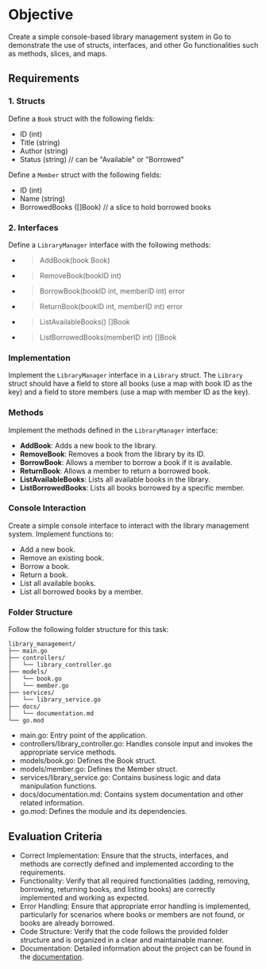 # Objective

Create a simple console-based library management system in Go to demonstrate the use of structs, interfaces, and other Go functionalities such as methods, slices, and maps.

## Requirements

### 1. Structs

Define a `Book` struct with the following fields:

- ID (int)
- Title (string)
- Author (string)
- Status (string) // can be "Available" or "Borrowed"

Define a `Member` struct with the following fields:

- ID (int)
- Name (string)
- BorrowedBooks ([]Book) // a slice to hold borrowed books

### 2. Interfaces

Define a `LibraryManager` interface with the following methods:

- > AddBook(book Book)
- >RemoveBook(bookID int)
- >BorrowBook(bookID int, memberID int) error
- >ReturnBook(bookID int, memberID int) error
- >ListAvailableBooks() []Book
- >ListBorrowedBooks(memberID int) []Book

### Implementation

Implement the `LibraryManager` interface in a `Library` struct. The `Library` struct should have a field to store all books (use a map with book ID as the key) and a field to store members (use a map with member ID as the key).

### Methods

Implement the methods defined in the `LibraryManager` interface:

- **AddBook**: Adds a new book to the library.
- **RemoveBook**: Removes a book from the library by its ID.
- **BorrowBook**: Allows a member to borrow a book if it is available.
- **ReturnBook**: Allows a member to return a borrowed book.
- **ListAvailableBooks**: Lists all available books in the library.
- **ListBorrowedBooks**: Lists all books borrowed by a specific member.

### Console Interaction

Create a simple console interface to interact with the library management system. Implement functions to:

- Add a new book.
- Remove an existing book.
- Borrow a book.
- Return a book.
- List all available books.
- List all borrowed books by a member.

### Folder Structure

Follow the following folder structure for this task:

```
library_management/
├── main.go
├── controllers/
│   └── library_controller.go
├── models/
│   └── book.go
│   └── member.go
├── services/
│   └── library_service.go
├── docs/
│   └── documentation.md
└── go.mod 
```

- main.go: Entry point of the application.
- controllers/library_controller.go: Handles console input and invokes the appropriate service methods.
- models/book.go: Defines the Book struct.
- models/member.go: Defines the Member struct.
- services/library_service.go: Contains business logic and data manipulation functions.
- docs/documentation.md: Contains system documentation and other related information.
- go.mod: Defines the module and its dependencies.

## Evaluation Criteria

- Correct Implementation: Ensure that the structs, interfaces, and methods are correctly defined and implemented according to the requirements.
- Functionality: Verify that all required functionalities (adding, removing, borrowing, returning books, and listing books) are correctly implemented and working as expected.
- Error Handling: Ensure that appropriate error handling is implemented, particularly for scenarios where books or members are not found, or books are already borrowed.
- Code Structure: Verify that the code follows the provided folder structure and is organized in a clear and maintainable manner.
- Documentation: Detailed information about the project can be found in the [documentation](docs/documentation.md).